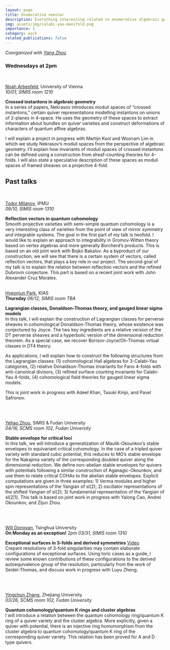 ```yaml
---
layout: page
title: Enumerative seminar
description: Everything interesting related to enumerative algebraic geometry
img: assets/img/calabi-yau-manifold.png
importance: 1
category: work
related_publications: false
---
```

_Coorganized with [Yang Zhou](https://scms.fudan.edu.cn/info/2675/4994.htm)_<br>
### Wednesdays at 2pm
&nbsp;
&nbsp;

[Noah Arbesfeld](https://ufind.univie.ac.at/en/person.html?id=1009081), University of Vienna <br>
_10/01, SIMIS room 1210_ 

**Crossed instantons in algebraic geometry**<br>
In a series of papers, Nekrasov introduces moduli spaces of
“crossed instantons,” certain quiver representations modelling instantons
on unions of 2-planes in 4-space. He uses the geometry of these spaces
to extract information about bundles on quiver varieties and construct 
deformations of characters of quantum affine algebras.
<br/>

I will explain a project in progress with Martijn Kool and Woonam Lim in
which we study Nekrasov’s moduli spaces from the perspective of
algebraic geometry. I’ll explain how invariants of moduli spaces of
crossed instantons can be defined using a construction from
sheaf-counting theories for 4-folds. I will also state a speculative
description of these spaces as moduli spaces of framed sheaves on a
projective 4-fold.

## Past talks <br>
&nbsp;

[Todor Milanov](https://member.ipmu.jp/todor.milanov/), IPMU <br>
_09/10, SIMIS room 1310_ 

**Reflection vectors in quantum cohomology**<br>
Smooth projective varieties with semi-simple quantum cohomology is a very interesting class of varieties from the point of view of mirror symmetry and integrable systems. The goal in the first part of my talk is twofold. I would like to explain an approach to integrability in Gromov-Witten theory based on vertex algebras and more generally Borcherd’s products. This is based on an old joint work with Bojko Bakalov. As a byproduct of our construction, we will see that there is a certain system of vectors, called reflection vectors, that plays a key role in our project. The second goal of my talk is to explain the relation between reflection vectors and the refined Dubrovin conjecture. This part is based on a recent joint work with John Alexander Cruz Morales.
<br/>
<br/>

[Hyeonjun Park](https://sites.google.com/view/hyeonjunpark/), KIAS <br>
**Thursday** _06/12, SIMIS room TBA_ 

**Lagrangian classes, Donaldson-Thomas theory, and gauged linear sigma models**<br>
In this talk, I will explain the construction of Lagrangian classes for perverse sheaves in cohomological Donaldson-Thomas theory, whose existence was conjectured by Joyce. The two key ingredients are a relative version of the DT perverse sheaves and a hyperbolic version of the dimensional reduction theorem. As a special case, we recover Borisov-Joyce/Oh-Thomas virtual classes in DT4 theory.<br>

As applications, I will explain how to construct the following structures from the Lagrangian classes: (1) cohomological Hall algebras for 3-Calabi-Yau categories, (2) relative Donaldson-Thomas invariants for Fano 4-folds with anti-canonical divisors, (3) refined surface counting invariants for Calabi-Yau 4-folds, (4) cohomological field theories for gauged linear sigma models. <br>

This is joint work in progress with Adeel Khan, Tasuki Kinjo, and Pavel Safronov.

<br/>
<br/>


[Yehao Zhou](https://sites.google.com/view/yehaozhou/home), SIMIS & Fudan University <br>
_04/16, SCMS room 102, Fudan University_ 

**Stable envelope for critical loci**<br>
In this talk, we will introduce a generalization of Maulik-Okounkov’s stable envelopes to equivariant critical cohomology. In the case of a tripled quiver variety with standard cubic potential, this reduces to MO’s stable envelope for the Nakajima variety of the corresponding doubled quiver along the dimensional reduction. We define non-abelian stable envelopes for quivers with potentials following a similar construction of Aganagic-Okounkov, and use them to relate critical COHAs to the abelian stable envelopes. Explicit computations are given in three examples: 1) Verma modules and higher spin representations of the Yangian of sl(2); 2) oscillator representations of the shifted Yangian of sl(2); 3) fundamental representation of the Yangian of sl(2|1). This talk is based on joint work in progress with Yalong Cao, Andrei Okounkov, and Zijun Zhou.

<br/>
<br/>

[Will Donovan](https://w-donovan.github.io/), Tsinghua University <br>
**On Monday as an exception!** _2pm 03/31, SIMIS room 1310_  

**Exceptional surfaces in 3-folds and derived symmetries** [Video](https://youtu.be/4q1dbNOgHS4?si=emQiKrCm3KZ4WBcA)<br> 
Crepant resolutions of 3-fold singularities may contain elaborate configurations of exceptional surfaces. Using toric cases as a guide, I review some known contributions of these configurations to the derived autoequivalence group of the resolution, particularly from the work of Seidel-Thomas, and discuss work in progress with Luyu Zheng.

<br/>
<br/>

[Yingchun Zhang](https://sites.google.com/view/yingchunzhangmathe/home), Zhejiang University <br>
_03/26, SCMS room 102, Fudan University_ 

**Quantum cohomology/quantum K rings and cluster algebras**<br>
I will introduce a relation between the quantum cohomology ring/quantum K ring of a quiver variety and the cluster algebra. More explicitly, given a quiver with potential, there is an injective ring homomorphism from the cluster algebra to quantum cohomology/quantum K ring of the corresponding quiver variety. This relation has been proved for A and D type quivers.

